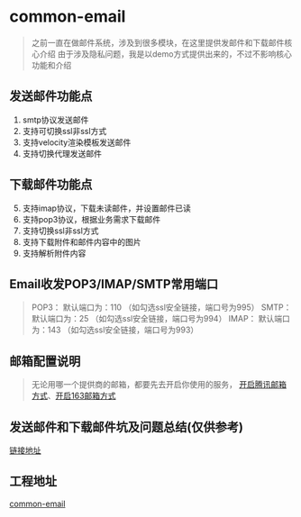 # common-email

> 之前一直在做邮件系统，涉及到很多模块，在这里提供发邮件和下载邮件核心介绍
> 由于涉及隐私问题，我是以demo方式提供出来的，不过不影响核心功能和介绍


## 发送邮件功能点
 1. smtp协议发送邮件
 2. 支持可切换ssl非ssl方式
 3. 支持velocity渲染模板发送邮件
 4. 支持切换代理发送邮件
## 下载邮件功能点
 5. 支持imap协议，下载未读邮件，并设置邮件已读
 6. 支持pop3协议，根据业务需求下载邮件
 7. 支持切换ssl非ssl方式
 8. 支持下载附件和邮件内容中的图片
 9. 支持解析附件内容

## Email收发POP3/IMAP/SMTP常用端口

> POP3： 默认端口为：110 （如勾选ssl安全链接，端口号为995）
> SMTP： 默认端口为：25 （如勾选ssl安全链接，端口号为994）
> IMAP： 默认端口为：143 （如勾选ssl安全链接，端口号为993）


## 邮箱配置说明

> 无论用哪一个提供商的邮箱，都要先去开启你使用的服务，
> [开启腾讯邮箱方式](https://jingyan.baidu.com/article/4f7d5712b1ac7c1a201927da.html)、[开启163邮箱方式](https://jingyan.baidu.com/article/4f7d5712d3451a1a201927b1.html)



## 发送邮件和下载邮件坑及问题总结(仅供参考)
[链接地址](http://blog.csdn.net/zhouhao1256/article/details/78543430)

## 工程地址
[common-email](https://github.com/zhou1hang/common-email)



